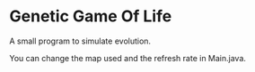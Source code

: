# Genetic Game Of Life
A small program to simulate evolution.

You can change the map used and the refresh rate in Main.java.
